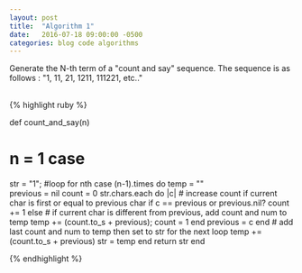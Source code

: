 ```yaml
---
layout: post
title:  "Algorithm 1"
date:   2016-07-18 09:00:00 -0500
categories: blog code algorithms
---
```

Generate the N-th term of a "count and say" sequence. The sequence is as follows : "1, 11, 21, 1211, 111221, etc.."

<!--more-->
<br>
{% highlight ruby %}

def count_and_say(n)
  # n = 1 case
  str = "1";
  #loop for nth case
  (n-1).times do
    temp = ""  
    previous = nil
    count = 0
    str.chars.each do |c|
      # increase count if current char is first or equal to previous char
      if c == previous or previous.nil?
        count += 1
      else
      # if current char is different from previous, add count and num to temp
        temp += (count.to_s + previous);
        count = 1
      end
      previous = c
    end
    # add last count and num to temp then set to str for the next loop
    temp += (count.to_s + previous)
    str = temp
  end
  return str
end

{% endhighlight %}

